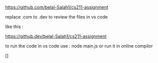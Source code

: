 https://github.com/belal-Salah1/cs211-assignment

replace .com to .dev to review the files in vs code 

like this :

https://github.dev/belal-Salah1/cs211-assignment

to run the code in vs code use : node main.js or run it in online compilor


[]
